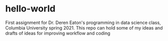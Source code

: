 # hello-world
First assignment for Dr. Deren Eaton's programming in data science class, Columbia University spring 2021. This repo can hold some of my ideas and drafts of ideas for improving workflow and coding
